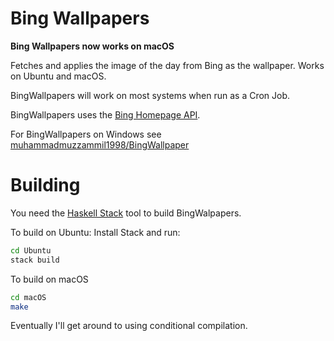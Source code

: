 # Bing Wallpapers

**Bing Wallpapers now works on macOS**

Fetches and applies the image of the day from Bing as the wallpaper. Works on Ubuntu and macOS.


BingWallpapers will work on most systems when run as a Cron Job.


BingWallpapers uses the [Bing Homepage API](https://github.com/muhammadmuzzammil1998/BingHomepageAPI).


For BingWallpapers on Windows see [muhammadmuzzammil1998/BingWallpaper](https://github.com/muhammadmuzzammil1998/BingWallpaper)

# Building
You need the [Haskell Stack](http://www.haskellstack.org/) tool to build BingWalpapers.

To build on Ubuntu:
Install Stack and run:
```zsh
cd Ubuntu
stack build
```

To build on macOS
```zsh
cd macOS
make
```

Eventually I'll get around to using conditional compilation.


